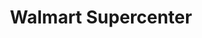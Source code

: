 ---
title: "Walmart Supercenter"
url: /appleton/walmart-supercenter-east-calumet-street/
shop: Supermarkt
---